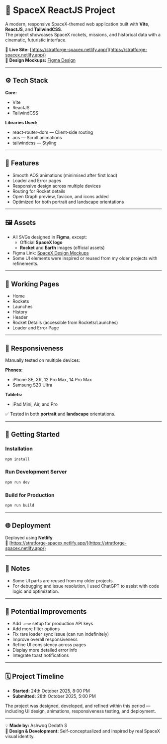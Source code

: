 # 🚀 SpaceX ReactJS Project

A modern, responsive SpaceX-themed web application built with **Vite**, **ReactJS**, and **TailwindCSS**.  
The project showcases SpaceX rockets, missions, and historical data with a cinematic, futuristic interface.

🔗 **Live Site:** [https://stratforge-spacex.netlify.app/](https://stratforge-spacex.netlify.app/)  
🧠 **Design Mockups:** [Figma Design](https://www.figma.com/design/TCdu3R9dn2abwR6G1XhpVx/SpaceX-Design-Mockups?node-id=0-1&t=QLnCb5sSInkO8YZz-1)

---

## ⚙️ Tech Stack

**Core:**

- Vite
- ReactJS
- TailwindCSS

**Libraries Used:**

- react-router-dom — Client-side routing
- aos — Scroll animations
- tailwindcss — Styling

---

## 🧩 Features

- Smooth AOS animations (minimised after first load)
- Loader and Error pages
- Responsive design across multiple devices
- Routing for Rocket details
- Open Graph preview, favicon, and icons added
- Optimized for both portrait and landscape orientations

---

## 🖼️ Assets

- All SVGs designed in **Figma**, except:
  - Official **SpaceX logo**
  - **Rocket** and **Earth** images (official assets)
- Figma Link: [SpaceX Design Mockups](https://www.figma.com/design/TCdu3R9dn2abwR6G1XhpVx/SpaceX-Design-Mockups?node-id=0-1&t=QLnCb5sSInkO8YZz-1)
- Some UI elements were inspired or reused from my older projects with refinements.

---

## 🧪 Working Pages

- Home
- Rockets
- Launches
- History
- Header
- Rocket Details (accessible from Rockets/Launches)
- Loader and Error Page

---

## 📱 Responsiveness

Manually tested on multiple devices:

**Phones:**

- iPhone SE, XR, 12 Pro Max, 14 Pro Max
- Samsung S20 Ultra

**Tablets:**

- iPad Mini, Air, and Pro

✅ Tested in both **portrait** and **landscape** orientations.

---

## 🚀 Getting Started

### Installation

```bash
npm install
```

### Run Development Server

```bash
npm run dev
```

### Build for Production

```bash
npm run build
```

---

## 🌐 Deployment

Deployed using **Netlify**  
🔗 [https://stratforge-spacex.netlify.app/](https://stratforge-spacex.netlify.app/)

---

## 🧠 Notes

- Some UI parts are reused from my older projects.
- For debugging and issue resolution, I used ChatGPT to assist with code logic and optimization.

---

## 🔮 Potential Improvements

- Add `.env` setup for production API keys
- Add more filter options
- Fix rare loader sync issue (can run indefinitely)
- Improve overall responsiveness
- Refine UI consistency across pages
- Display more detailed error info
- Integrate toast notifications

---

## 🗓️ Project Timeline

- **Started:** 24th October 2025, 8:00 PM
- **Submitted:** 28th October 2025, 5:00 PM

The project was designed, developed, and refined within this period — including UI design, animations, responsiveness testing, and deployment.

---

💡 **Made by:** Ashwoq Dedath S  
🎨 **Design & Development:** Self-conceptualized and inspired by real SpaceX visual identity.
